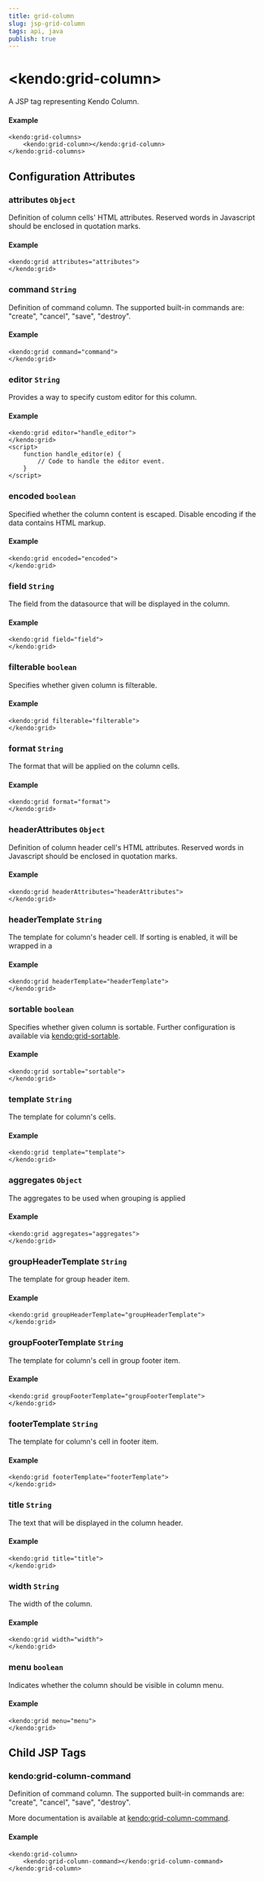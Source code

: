 ```yaml
---
title: grid-column
slug: jsp-grid-column
tags: api, java
publish: true
---
```


# \<kendo:grid-column\>
A JSP tag representing Kendo Column.

#### Example
    <kendo:grid-columns>
        <kendo:grid-column></kendo:grid-column>
    </kendo:grid-columns>


## Configuration Attributes


### attributes `Object`

Definition of column cells' HTML attributes. Reserved words in Javascript should be enclosed in quotation marks.

#### Example
    <kendo:grid attributes="attributes">
    </kendo:grid>



### command `String`

Definition of command column. The supported built-in commands are: "create", "cancel", "save", "destroy".

#### Example
    <kendo:grid command="command">
    </kendo:grid>



### editor `String`

Provides a way to specify custom editor for this column.

#### Example
    <kendo:grid editor="handle_editor">
    </kendo:grid>
    <script>
        function handle_editor(e) {
            // Code to handle the editor event.
        }
    </script>



### encoded `boolean`

Specified whether the column content is escaped. Disable encoding if the data contains HTML markup.

#### Example
    <kendo:grid encoded="encoded">
    </kendo:grid>



### field `String`

The field from the datasource that will be displayed in the column.

#### Example
    <kendo:grid field="field">
    </kendo:grid>



### filterable `boolean`

Specifies whether given column is filterable.

#### Example
    <kendo:grid filterable="filterable">
    </kendo:grid>



### format `String`

The format that will be applied on the column cells.

#### Example
    <kendo:grid format="format">
    </kendo:grid>



### headerAttributes `Object`

Definition of column header cell's HTML attributes. Reserved words in Javascript should be enclosed in quotation marks.

#### Example
    <kendo:grid headerAttributes="headerAttributes">
    </kendo:grid>



### headerTemplate `String`

The template for column's header cell. If sorting is enabled, it will be wrapped in a

#### Example
    <kendo:grid headerTemplate="headerTemplate">
    </kendo:grid>



### sortable `boolean`

Specifies whether given column is sortable. Further configuration is available via [kendo:grid-sortable](#kendo-grid-sortable). 

#### Example
    <kendo:grid sortable="sortable">
    </kendo:grid>



### template `String`

The template for column's cells.

#### Example
    <kendo:grid template="template">
    </kendo:grid>



### aggregates `Object`

The aggregates to be used when grouping is applied

#### Example
    <kendo:grid aggregates="aggregates">
    </kendo:grid>



### groupHeaderTemplate `String`

The template for group header item.

#### Example
    <kendo:grid groupHeaderTemplate="groupHeaderTemplate">
    </kendo:grid>



### groupFooterTemplate `String`

The template for column's cell in group footer item.

#### Example
    <kendo:grid groupFooterTemplate="groupFooterTemplate">
    </kendo:grid>



### footerTemplate `String`

The template for column's cell in footer item.

#### Example
    <kendo:grid footerTemplate="footerTemplate">
    </kendo:grid>



### title `String`

The text that will be displayed in the column header.

#### Example
    <kendo:grid title="title">
    </kendo:grid>



### width `String`

The width of the column.

#### Example
    <kendo:grid width="width">
    </kendo:grid>



### menu `boolean`

Indicates whether the column should be visible in column menu.

#### Example
    <kendo:grid menu="menu">
    </kendo:grid>



## Child JSP Tags

### kendo:grid-column-command

Definition of command column. The supported built-in commands are: "create", "cancel", "save", "destroy".

More documentation is available at [kendo:grid-column-command](/api/wrappers/jsp/grid/column-command).

#### Example

    <kendo:grid-column>
        <kendo:grid-column-command></kendo:grid-column-command>
    </kendo:grid-column>
  
